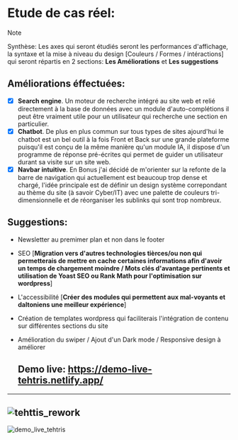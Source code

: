 # Etude de cas réel:
> [!NOTE]
> Synthèse: Les axes qui seront étudiés seront les performances d'affichage, la syntaxe et la mise à niveau du design [Couleurs / Formes / intéractions] qui seront répartis en 2 sections: **Les Améliorations** et **Les suggestions**
## Améliorations éffectuées:
- [X] **Search engine**. Un moteur de recherche intégré au site web et relié directement à la base de données avec un module d'auto-complétions il peut être vraiment utile pour un utilisateur qui recherche une section en particulier.
- [X] **Chatbot**. De plus en plus commun sur tous types de sites ajourd'hui le chatbot est un bel outil à la fois Front et Back sur une grande plateforme puisqu'il est conçu de la même manière qu'un module IA, il dispose d'un programme de réponse pré-écrites qui permet de guider un utilisateur durant sa visite sur un site web.
- [X] **Navbar intuitive**. En Bonus j'ai décidé de m'orienter sur la refonte de la barre de navigation qui actuellement est beaucoup trop dense et chargé, l'idée principale est de définir un design système correpondant au thème du site (à savoir Cyber/IT) avec une palette de couleurs tri-dimensionnelle et de réorganiser les sublinks qui sont trop nombreux.
## Suggestions:
- Newsletter au premimer plan et non dans le footer
- SEO [**Migration vers d'autres technologies tièrces/ou non qui permetterais de mettre en cache certaines informations afin d'avoir un temps de chargement moindre / Mots clés d'avantage pertinents et utilisation de Yoast SEO ou Rank Math pour l'optimisation sur wordpress**]
- L'accessibilité [**Créer des modules qui permettent aux mal-voyants et daltoniens une meilleur expérience**]
- Création de templates wordpress qui faciliterais l'intégration de contenu sur différentes sections du site
- Amélioration du swiper / Ajout d'un Dark mode / Responsive design à améliorer

  ## Demo live: https://demo-live-tehtris.netlify.app/
--------------------------------------------------------------------------------------------------------------------------------------------------------------------
![tehttis_rework](https://github.com/user-attachments/assets/32c3dfd2-ba85-4ab4-a30f-96a76157ca4f)
--------------------------------------------------------------------------------------------------------------------------------------------------------------------
![demo_live_tehtris](https://github.com/user-attachments/assets/dae3d681-e526-4df7-a286-d4e744f02fa2)

